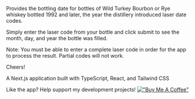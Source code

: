 Provides the bottling date for bottles of Wild Turkey Bourbon or Rye whiskey bottled 1992 and later, the year the distillery introduced laser date codes.

Simply enter the laser code from your bottle and click submit to see the month, day, and year the bottle was filled.

Note: You must be able to enter a complete laser code in order for the app to process the result. Partial codes will not work.

Cheers!

A Next.js application built with TypeScript, React, and Tailwind CSS

Like the app? Help support my development projects!
[!["Buy Me A Coffee"](https://www.buymeacoffee.com/assets/img/custom_images/orange_img.png)](https://www.buymeacoffee.com/wheeler6123)
